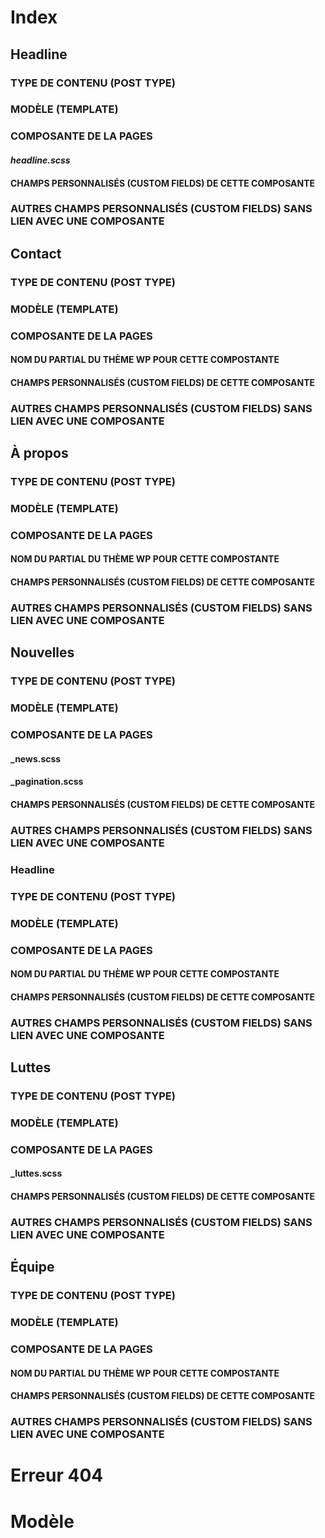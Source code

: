 # Index

## Headline
### TYPE DE CONTENU (POST TYPE)

### MODÈLE (TEMPLATE)

### COMPOSANTE DE LA PAGES
#### _headline.scss_

#### CHAMPS PERSONNALISÉS (CUSTOM FIELDS) DE CETTE COMPOSANTE

### AUTRES CHAMPS PERSONNALISÉS (CUSTOM FIELDS) SANS LIEN AVEC UNE COMPOSANTE
## Contact
### TYPE DE CONTENU (POST TYPE)

### MODÈLE (TEMPLATE)

### COMPOSANTE DE LA PAGES
#### NOM DU PARTIAL DU THÈME WP POUR CETTE COMPOSTANTE

#### CHAMPS PERSONNALISÉS (CUSTOM FIELDS) DE CETTE COMPOSANTE

### AUTRES CHAMPS PERSONNALISÉS (CUSTOM FIELDS) SANS LIEN AVEC UNE COMPOSANTE
## À propos
### TYPE DE CONTENU (POST TYPE)

### MODÈLE (TEMPLATE)

### COMPOSANTE DE LA PAGES
#### NOM DU PARTIAL DU THÈME WP POUR CETTE COMPOSTANTE

#### CHAMPS PERSONNALISÉS (CUSTOM FIELDS) DE CETTE COMPOSANTE

### AUTRES CHAMPS PERSONNALISÉS (CUSTOM FIELDS) SANS LIEN AVEC UNE COMPOSANTE
## Nouvelles
### TYPE DE CONTENU (POST TYPE)

### MODÈLE (TEMPLATE)

### COMPOSANTE DE LA PAGES
#### _news.scss
#### _pagination.scss

#### CHAMPS PERSONNALISÉS (CUSTOM FIELDS) DE CETTE COMPOSANTE

### AUTRES CHAMPS PERSONNALISÉS (CUSTOM FIELDS) SANS LIEN AVEC UNE COMPOSANTE
### Headline
### TYPE DE CONTENU (POST TYPE)

### MODÈLE (TEMPLATE)

### COMPOSANTE DE LA PAGES
#### NOM DU PARTIAL DU THÈME WP POUR CETTE COMPOSTANTE

#### CHAMPS PERSONNALISÉS (CUSTOM FIELDS) DE CETTE COMPOSANTE

### AUTRES CHAMPS PERSONNALISÉS (CUSTOM FIELDS) SANS LIEN AVEC UNE COMPOSANTE
## Luttes
### TYPE DE CONTENU (POST TYPE)

### MODÈLE (TEMPLATE)

### COMPOSANTE DE LA PAGES
#### _luttes.scss

#### CHAMPS PERSONNALISÉS (CUSTOM FIELDS) DE CETTE COMPOSANTE

### AUTRES CHAMPS PERSONNALISÉS (CUSTOM FIELDS) SANS LIEN AVEC UNE COMPOSANTE

## Équipe
### TYPE DE CONTENU (POST TYPE)

### MODÈLE (TEMPLATE)

### COMPOSANTE DE LA PAGES
#### NOM DU PARTIAL DU THÈME WP POUR CETTE COMPOSTANTE

#### CHAMPS PERSONNALISÉS (CUSTOM FIELDS) DE CETTE COMPOSANTE

### AUTRES CHAMPS PERSONNALISÉS (CUSTOM FIELDS) SANS LIEN AVEC UNE COMPOSANTE

# Erreur 404

# Modèle
